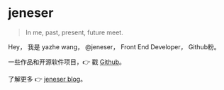 # jeneser

> In me, past, present, future meet.

Hey， 我是 yazhe wang， @jeneser， Front End Developer， Github粉。

一些作品和开源软件项目，👉 戳 [Github](http://github.com/jeneser)。

了解更多 👉  [jeneser blog](https://jeneser.github.io/)。
